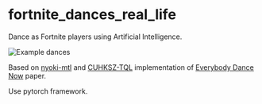 # fortnite_dances_real_life
Dance as Fortnite players using Artificial Intelligence.

![*Example dances*](./media/dances.gif)

Based on [nyoki-mtl](https://github.com/nyoki-mtl/pytorch-EverybodyDanceNow#pytorch-everybodydancenow) and [CUHKSZ-TQL](https://github.com/CUHKSZ-TQL/EverybodyDanceNow_reproduce_pytorch) implementation of [Everybody Dance Now](https://arxiv.org/abs/1808.07371) paper.

Use pytorch framework.


